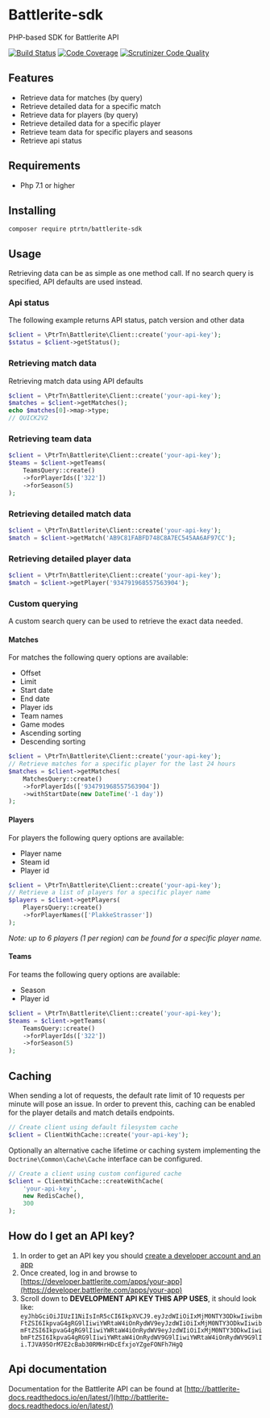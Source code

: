 # Battlerite-sdk
PHP-based SDK for Battlerite API

[![Build Status](https://travis-ci.org/PtrTn/battlerite-sdk.svg?branch=master)](https://travis-ci.org/PtrTn/battlerite-sdk)
[![Code Coverage](https://scrutinizer-ci.com/g/PtrTn/battlerite-sdk/badges/coverage.png?b=master)](https://scrutinizer-ci.com/g/PtrTn/battlerite-sdk/?branch=master)
[![Scrutinizer Code Quality](https://scrutinizer-ci.com/g/PtrTn/battlerite-sdk/badges/quality-score.png?b=master)](https://scrutinizer-ci.com/g/PtrTn/battlerite-sdk/?branch=master)

## Features
- Retrieve data for matches (by query)
- Retrieve detailed data for a specific match
- Retrieve data for players (by query)
- Retrieve detailed data for a specific player
- Retrieve team data for specific players and seasons
- Retrieve api status

## Requirements
- Php 7.1 or higher

## Installing
`composer require ptrtn/battlerite-sdk`

## Usage
Retrieving data can be as simple as one method call.
If no search query is specified, API defaults are used instead.
### Api status
The following example returns API status, patch version and other data
```php
$client = \PtrTn\Battlerite\Client::create('your-api-key');
$status = $client->getStatus();
```
### Retrieving match data
Retrieving match data using API defaults
```php
$client = \PtrTn\Battlerite\Client::create('your-api-key');
$matches = $client->getMatches();
echo $matches[0]->map->type;
// QUICK2V2
```
### Retrieving team data
```php
$client = \PtrTn\Battlerite\Client::create('your-api-key');
$teams = $client->getTeams(
    TeamsQuery::create()
    ->forPlayerIds(['322'])
    ->forSeason(5)
);
```
### Retrieving detailed match data
```php
$client = \PtrTn\Battlerite\Client::create('your-api-key');
$match = $client->getMatch('AB9C81FABFD748C8A7EC545AA6AF97CC');
```
### Retrieving detailed player data
```php
$client = \PtrTn\Battlerite\Client::create('your-api-key');
$match = $client->getPlayer('934791968557563904');
```
### Custom querying
A custom search query can be used to retrieve the exact data needed.
#### Matches
For matches the following query options are available:
- Offset
- Limit
- Start date
- End date
- Player ids
- Team names
- Game modes
- Ascending sorting
- Descending sorting
```php
$client = \PtrTn\Battlerite\Client::create('your-api-key');
// Retrieve matches for a specific player for the last 24 hours
$matches = $client->getMatches(
    MatchesQuery::create()
    ->forPlayerIds(['934791968557563904'])
    ->withStartDate(new DateTime('-1 day'))
);
```
#### Players
For players the following query options are available:
- Player name
- Steam id
- Player id
```php
$client = \PtrTn\Battlerite\Client::create('your-api-key');
// Retrieve a list of players for a specific player name
$players = $client->getPlayers(
    PlayersQuery::create()
    ->forPlayerNames(['PlakkeStrasser'])
);
```
_Note: up to 6 players (1 per region) can be found for a specific player name._
#### Teams
For teams the following query options are available:
 - Season
 - Player id
 ```php
 $client = \PtrTn\Battlerite\Client::create('your-api-key');
 $teams = $client->getTeams(
     TeamsQuery::create()
     ->forPlayerIds(['322'])
     ->forSeason(5)
 );
 ```

## Caching
When sending a lot of requests, the default rate limit of 10 requests per minute will pose an issue.
In order to prevent this, caching can be enabled for the player details and match details endpoints.
```php
// Create client using default filesystem cache
$client = ClientWithCache::create('your-api-key');
```
Optionally an alternative cache lifetime or caching system implementing the `Doctrine\Common\Cache\Cache` interface can be configured.
```php
// Create a client using custom configured cache
$client = ClientWithCache::createWithCache(
    'your-api-key',
    new RedisCache(),
    300
);
```

## How do I get an API key?
1. In order to get an API key you should [create a developer account and an app](https://developer.battlerite.com/users/sign_in)
2. Once created, log in and browse to [https://developer.battlerite.com/apps/your-app](https://developer.battlerite.com/apps/your-app)
3. Scroll down to **DEVELOPMENT API KEY THIS APP USES**, it should look like:
```eyJhbGciOiJIUzI1NiIsInR5cCI6IkpXVCJ9.eyJzdWIiOiIxMjM0NTY3ODkwIiwibmFtZSI6IkpvaG4gRG9lIiwiYWRtaW4iOnRydWV9eyJzdWIiOiIxMjM0NTY3ODkwIiwibmFtZSI6IkpvaG4gRG9lIiwiYWRtaW4iOnRydWV9eyJzdWIiOiIxMjM0NTY3ODkwIiwibmFtZSI6IkpvaG4gRG9lIiwiYWRtaW4iOnRydWV9G9lIiwiYWRtaW4iOnRydWV9G9lIi.TJVA95OrM7E2cBab30RMHrHDcEfxjoYZgeFONFh7HgQ```

## Api documentation
Documentation for the Battlerite API can be found at [http://battlerite-docs.readthedocs.io/en/latest/](http://battlerite-docs.readthedocs.io/en/latest/)